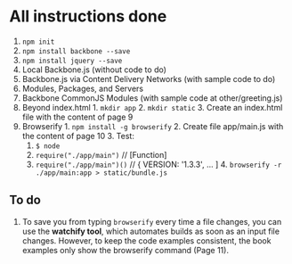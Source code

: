 # All instructions done
 1. `npm init`
 2. `npm install backbone --save`
 3. `npm install jquery --save`
 4. Local Backbone.js (without code to do)
 5. Backbone.js via Content Delivery Networks (with sample code to do)
 6. Modules, Packages, and Servers
  1. Backbone CommonJS Modules (with sample code at other/greeting.js)
  2. Beyond index.html
    1. `mkdir app`
    2. `mkdir static`
    3. Create an index.html file with the content of page 9
  3. Browserify
    1. `npm install -g browserify`
    2. Create file app/main.js with the content of page 10
    3. Test:
      1. `$ node`
      2. `require("./app/main")` // [Function]
      3. `require("./app/main")()` // { VERSION: '1.3.3', ... ]
    4. `browserify -r ./app/main:app > static/bundle.js`



## To do
1. To save you from typing `browserify` every time a file changes, you can use the **watchify tool**, which automates builds as soon as an input file changes. However, to keep the code examples consistent, the book examples only show the browserify command (Page 11).
